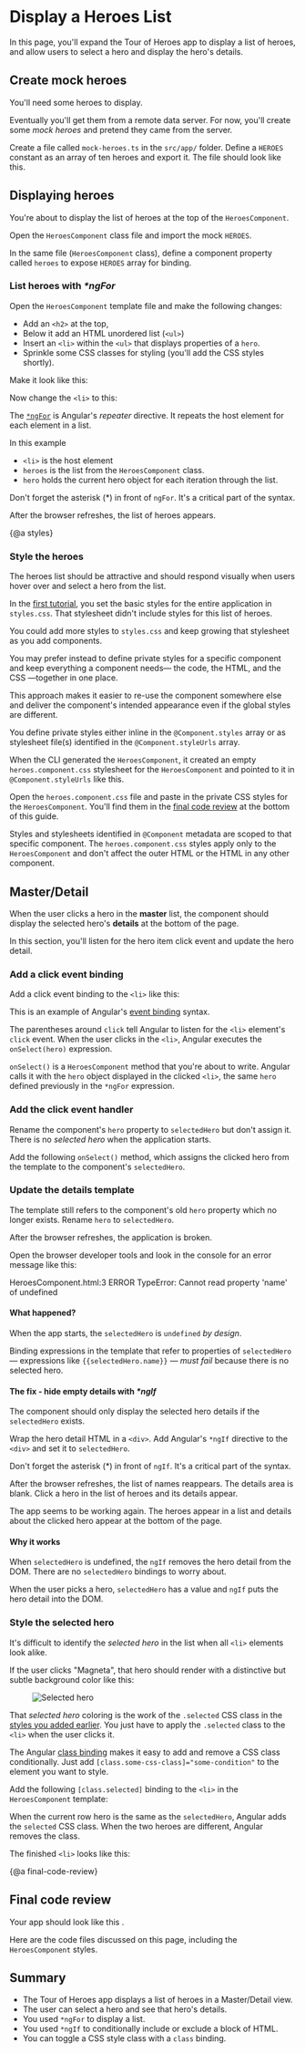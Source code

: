 # Display a Heroes List

In this page, you'll expand the Tour of Heroes app to display a list of heroes, and
allow users to select a hero and display the hero's details.


## Create mock heroes

You'll need some heroes to display.

Eventually you'll get them from a remote data server.
For now, you'll create some _mock heroes_ and pretend they came from the server.

Create a file called `mock-heroes.ts` in the `src/app/` folder.
Define a `HEROES` constant as an array of ten heroes and export it.
The file should look like this.

<code-example path="toh-pt2/src/app/mock-heroes.ts" linenums="false"
header="src/app/mock-heroes.ts">
</code-example>

## Displaying heroes

You're about to display the list of heroes at the top of the `HeroesComponent`.

Open the `HeroesComponent` class file and import the mock `HEROES`.

<code-example path="toh-pt2/src/app/heroes/heroes.component.ts" region="import-heroes" header="src/app/heroes/heroes.component.ts (import HEROES)">
</code-example>

In the same file (`HeroesComponent` class), define a component property called `heroes` to expose `HEROES` array for binding.

<code-example path="toh-pt2/src/app/heroes/heroes.component.ts" region="component">
</code-example>

### List heroes with _*ngFor_

Open the `HeroesComponent` template file and make the following changes:

* Add an `<h2>` at the top,
* Below it add an HTML unordered list (`<ul>`)
* Insert an `<li>` within the `<ul>` that displays properties of a `hero`.
* Sprinkle some CSS classes for styling (you'll add the CSS styles shortly).

Make it look like this:

<code-example path="toh-pt2/src/app/heroes/heroes.component.1.html" region="list" header="heroes.component.html (heroes template)" linenums="false">
</code-example>

Now change the `<li>` to this:

<code-example path="toh-pt2/src/app/heroes/heroes.component.1.html" region="li">
</code-example>

The [`*ngFor`](guide/template-syntax#ngFor) is Angular's _repeater_ directive.
It repeats the host element for each element in a list.

In this example

* `<li>` is the host element
* `heroes` is the list from the `HeroesComponent` class.
* `hero` holds the current hero object for each iteration through the list.

<div class="alert is-important">

Don't forget the asterisk (*) in front of `ngFor`. It's a critical part of the syntax.

</div>

After the browser refreshes, the list of heroes appears.

{@a styles}

### Style the heroes

The heroes list should be attractive and should respond visually when users
hover over and select a hero from the list.

In the [first tutorial](tutorial/toh-pt0#app-wide-styles), you set the basic styles for the entire application in `styles.css`.
That stylesheet didn't include styles for this list of heroes.

You could add more styles to `styles.css` and keep growing that stylesheet as you add components.

You may prefer instead to define private styles for a specific component and keep everything a component needs&mdash; the code, the HTML,
and the CSS &mdash;together in one place.

This approach makes it easier to re-use the component somewhere else
and deliver the component's intended appearance even if the global styles are different.

You define private styles either inline in the `@Component.styles` array or
as stylesheet file(s) identified in the `@Component.styleUrls` array.

When the CLI generated the `HeroesComponent`, it created an empty `heroes.component.css` stylesheet for the `HeroesComponent`
and pointed to it in `@Component.styleUrls` like this.

<code-example path="toh-pt2/src/app/heroes/heroes.component.ts" region="metadata"
 header="src/app/heroes/heroes.component.ts (@Component)">
</code-example>

Open the `heroes.component.css` file and paste in the private CSS styles for the `HeroesComponent`.
You'll find them in the [final code review](#final-code-review) at the bottom of this guide.

<div class="alert is-important">

Styles and stylesheets identified in `@Component` metadata are scoped to that specific component.
The `heroes.component.css` styles apply only to the `HeroesComponent` and don't affect the outer HTML or the HTML in any other component.

</div>

## Master/Detail

When the user clicks a hero in the **master** list,
the component should display the selected hero's **details** at the bottom of the page.

In this section, you'll listen for the hero item click event
and update the hero detail.

### Add a click event binding

Add a click event binding to the `<li>` like this:

<code-example path="toh-pt2/src/app/heroes/heroes.component.1.html" region="selectedHero-click" header="heroes.component.html (template excerpt)" linenums="false">
</code-example>

This is an example of Angular's [event binding](guide/template-syntax#event-binding) syntax.

The parentheses around `click` tell Angular to listen for the `<li>` element's  `click` event.
When the user clicks in the `<li>`, Angular executes the `onSelect(hero)` expression.

`onSelect()` is a `HeroesComponent` method that you're about to write.
Angular calls it with the `hero` object displayed in the clicked `<li>`,
the same `hero` defined previously in the `*ngFor` expression.

### Add the click event handler

Rename the component's `hero` property to `selectedHero` but don't assign it.
There is no _selected hero_ when the application starts.

Add the following `onSelect()` method, which assigns the clicked hero from the template
to the component's `selectedHero`.

<code-example path="toh-pt2/src/app/heroes/heroes.component.ts" region="on-select" header="src/app/heroes/heroes.component.ts (onSelect)" linenums="false">
</code-example>

### Update the details template

The template still refers to the component's old `hero` property which no longer exists.
Rename `hero` to `selectedHero`.

<code-example path="toh-pt2/src/app/heroes/heroes.component.html" region="selectedHero-details" header="heroes.component.html (selected hero details)" linenums="false">
</code-example>

After the browser refreshes, the application is broken.

Open the browser developer tools and look in the console for an error message like this:

<code-example language="sh" class="code-shell">
  HeroesComponent.html:3 ERROR TypeError: Cannot read property 'name' of undefined
</code-example>

#### What happened?

When the app starts, the `selectedHero` is `undefined` _by design_.

Binding expressions in the template that refer to properties of `selectedHero` &mdash; expressions like `{{selectedHero.name}}` &mdash; _must fail_ because there is no selected hero.

#### The fix - hide empty details with _*ngIf_


The component should only display the selected hero details if the `selectedHero` exists.

Wrap the hero detail HTML in a `<div>`.
Add Angular's `*ngIf` directive to the `<div>` and set it to `selectedHero`.


<div class="alert is-important">

Don't forget the asterisk (*) in front of `ngIf`. It's a critical part of the syntax.

</div>

<code-example path="toh-pt2/src/app/heroes/heroes.component.html" region="ng-if" header="src/app/heroes/heroes.component.html (*ngIf)" linenums="false">
</code-example>

After the browser refreshes, the list of names reappears.
The details area is blank.
Click a hero in the list of heroes and its details appear.

The app seems to be working again.
The heroes appear in a list and details about the clicked hero appear at the bottom of the page.

#### Why it works

When `selectedHero` is undefined, the `ngIf` removes the hero detail from the DOM. There are no `selectedHero` bindings to worry about.

When the user picks a hero, `selectedHero` has a value and
`ngIf` puts the hero detail into the DOM.

### Style the selected hero

It's difficult to identify the _selected hero_ in the list when all `<li>` elements look alike.

If the user clicks "Magneta", that hero should render with a distinctive but subtle background color like this:

<figure>

  <img src='generated/images/guide/toh/heroes-list-selected.png' alt="Selected hero">

</figure>

That _selected hero_ coloring is the work of the `.selected` CSS class in the [styles you added earlier](#styles).
You just have to apply the `.selected` class to the `<li>` when the user clicks it.

The Angular [class binding](guide/template-syntax#class-binding) makes it easy to add and remove a CSS class conditionally.
Just add `[class.some-css-class]="some-condition"` to the element you want to style.

Add the following `[class.selected]` binding to  the `<li>` in the `HeroesComponent` template:

<code-example path="toh-pt2/src/app/heroes/heroes.component.1.html" region="class-selected" header="heroes.component.html (toggle the 'selected' CSS class)" linenums="false">
</code-example>

When the current row hero is the same as the `selectedHero`, Angular adds the `selected` CSS class. When the two heroes are different, Angular removes the class.

The finished `<li>` looks like this:

<code-example path="toh-pt2/src/app/heroes/heroes.component.html" region="li" header="heroes.component.html (list item hero)" linenums="false">

</code-example>

{@a final-code-review}

## Final code review

Your app should look like this <live-example></live-example>.

Here are the code files discussed on this page, including the `HeroesComponent` styles.

<code-tabs>
  <code-pane header="src/app/heroes/heroes.component.ts" path="toh-pt2/src/app/heroes/heroes.component.ts">
  </code-pane>

  <code-pane header="src/app/heroes/heroes.component.html" path="toh-pt2/src/app/heroes/heroes.component.html">
  </code-pane>

  <code-pane header="src/app/heroes/heroes.component.css" path="toh-pt2/src/app/heroes/heroes.component.css">
  </code-pane>

</code-tabs>

## Summary

* The Tour of Heroes app displays a list of heroes in a Master/Detail view.
* The user can select a hero and see that hero's details.
* You used `*ngFor` to display a list.
* You used `*ngIf` to conditionally include or exclude a block of HTML.
* You can toggle a CSS style class with a `class` binding.
